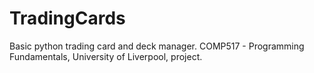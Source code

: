# TradingCards
Basic python trading card and deck manager. COMP517 - Programming Fundamentals, University of Liverpool, project.
